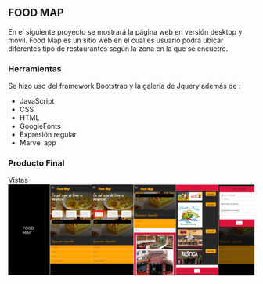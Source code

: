 ## FOOD MAP
En el siguiente proyecto se mostrará la página web en versión desktop y movil.
Food Map es un sitio web en el cual es usuario podra ubicar diferentes tipo de restaurantes según la zona en la que se encuetre.
### Herramientas  
Se hizo uso del framework Bootstrap y la galería de Jquery además de :
- JavaScript
- CSS
- HTML
- GoogleFonts
- Expresión regular
- Marvel app
### Producto Final
 Vistas
![Responsive-Desktop](assets/img/screens.png)
